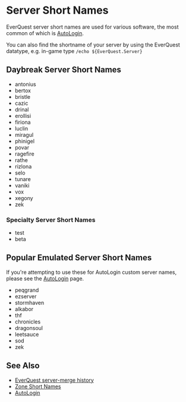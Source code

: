 # Server Short Names

EverQuest server short names are used for various software, the most common of which is [AutoLogin](../../macroquest/plugins/core-plugins/autologin/index.md).

You can also find the shortname of your server by using the EverQuest datatype, e.g. in-game type `/echo ${EverQuest.Server}`

## Daybreak Server Short Names

* antonius
* bertox
* bristle
* cazic
* drinal
* erollisi
* firiona
* luclin
* miragul
* phinigel
* povar
* ragefire
* rathe
* rizlona
* selo
* tunare
* vaniki
* vox
* xegony
* zek

### Specialty Server Short Names

* test
* beta

## Popular Emulated Server Short Names

If you're attempting to use these for AutoLogin custom server names, please see the [AutoLogin](../../macroquest/plugins/core-plugins/autologin/index.md) page.

* peqgrand
* ezserver
* stormhaven
* alkabor
* thf
* chronicles
* dragonsoul
* leetsauce
* sod
* zek

## See Also

* [EverQuest server-merge history](https://help.daybreakgames.com/hc/en-us/articles/231264868-What-is-the-EverQuest-server-merge-history-)
* [Zone Short Names](zone-short-names.md)
* [AutoLogin](../../macroquest/plugins/core-plugins/autologin/index.md)
